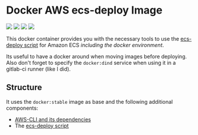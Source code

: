# Docker AWS ecs-deploy Image

[![](https://img.shields.io/microbadger/layers/pixelgmbh/docker-ecs-deploy.svg)](https://microbadger.com/images/pixelgmbh/docker-ecs-deploy)
[![](https://img.shields.io/microbadger/image-size/pixelgmbh/docker-ecs-deploy.svg)](https://microbadger.com/images/pixelgmbh/docker-ecs-deploy)
[![](https://img.shields.io/docker/pulls/pixelgmbh/docker-ecs-deploy.svg)](https://hub.docker.com/r/pixelgmbh/docker-ecs-deploy)
[![](https://img.shields.io/github/license/PixelGmbH/docker-ecs-deploy.svg?maxAge=3600)](https://github.com/PixelGmbH/docker-ecs-deploy/blob/master/LICENCE)

This docker container provides you with the necessary tools to use the [ecs-deploy script](https://github.com/silinternational/ecs-deploy) for Amazon ECS _including the docker environment_.

Its useful to have a docker around when moving images before deploying. Also don't forget to specify the `docker:dind` service when using it in a gitlab-ci runner (like I did).

## Structure

It uses the `docker:stable` image as base and the following additional components:

* [AWS-CLI and its dependencies](https://docs.aws.amazon.com/de_de/cli/latest/userguide/awscli-install-linux.html)
* The [ecs-deploy script](https://github.com/silinternational/ecs-deploy)
